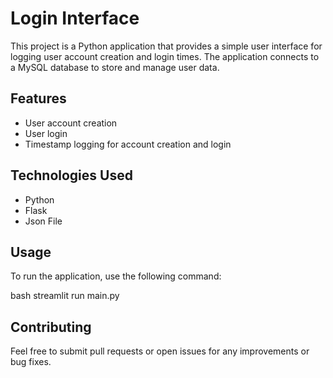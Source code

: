 # Login Interface

This project is a Python application that provides a simple user interface for logging user account creation and login times. The application connects to a MySQL database to store and manage user data.

## Features

- User account creation
- User login
- Timestamp logging for account creation and login

## Technologies Used

- Python
- Flask
- Json File


## Usage

To run the application, use the following command:

bash
streamlit run main.py


## Contributing

Feel free to submit pull requests or open issues for any improvements or bug fixes.


